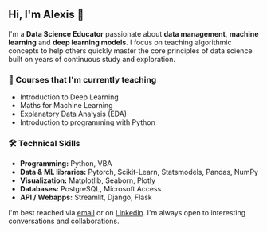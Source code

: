 <!--
**AlexisBogroff/AlexisBogroff** is a ✨ _special_ ✨ repository because its `README.md` (this file) appears on your GitHub profile.

Here are some ideas to get you started:

- 🔭 I’m currently working on ...
- 🌱 I’m currently learning ...
- 👯 I’m looking to collaborate on ...
- 🤔 I’m looking for help with ...
- 💬 Ask me about ...
- 📫 How to reach me: ...
- 😄 Pronouns: ...
- ⚡ Fun fact: ...
-->

## Hi, I'm Alexis 👋

I'm a **Data Science Educator** passionate about **data management**, **machine learning** and **deep learning models**. I focus on teaching algorithmic concepts to help others quickly master the core principles of data science built on years of continuous study and exploration.

### 👯 Courses that I'm currently teaching
- Introduction to Deep Learning
- Maths for Machine Learning
- Explanatory Data Analysis (EDA)
- Introduction to programming with Python

### 🛠️ Technical Skills
- **Programming:** Python, VBA
- **Data & ML libraries:** Pytorch, Scikit-Learn, Statsmodels, Pandas, NumPy
- **Visualization:** Matplotlib, Seaborn, Plotly
- **Databases:** PostgreSQL, Microsoft Access
- **API / Webapps:** Streamlit, Django, Flask

I'm best reached via [email](alexis.bogroff.contact@gmail.com) or on [Linkedin](https://www.linkedin.com/in/alexisbogroff/). I'm always open to interesting conversations and collaborations. 
